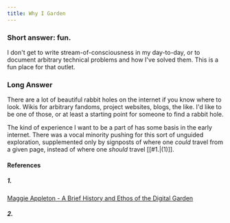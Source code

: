 ```yaml
---
title: Why I Garden
---
```

### Short answer: fun.

I don't get to write stream-of-consciousness in my day-to-day, or to document arbitrary technical problems and how I've solved them. This is a fun place for that outlet.

### Long Answer

There are a lot of beautiful rabbit holes on the internet if you know where to look. Wikis for arbitrary fandoms, project websites, blogs, the like. I'd like to be one of those, or at least a starting point for someone to find a rabbit hole.

The kind of experience I want to be a part of has some basis in the early internet. There was a vocal minority pushing for this sort of unguided exploration, supplemented only by signposts of where one *could* travel from a given page, instead of where one *should* travel [[#1.|(1)]].



#### References
##### 1. 
[Maggie Appleton - A Brief History and Ethos of the Digital Garden](https://maggieappleton.com/garden-history)
##### 2.
